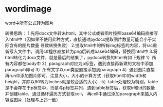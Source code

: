 # wordimage
word中所有公式转为图片

转换思路：
1.先将docx文件转未html，其中公式或者图片按照base64编码直接写入html中（因如果不使用此种方式，直接通过pydocx提取图片数量可能会小于实际含有的图片数量
导致转换失败）
2.提取html中的所有img标签的内容，将src重新写入文件中，调用c#程序直接转为png后转成base64编码，替换回html中
3.将html转化为docx文件，就是最后的结果了，pydocx转换的html有如下规律
1）所有内容都在body中
2）paragraph对应为p标签，遇到直接再新建的文档中添加paragraph即可
3）所有文字以run类型直接添加到paragraph
4）遇到图片直接再run中添加图片即可，注意大小，大小的计算方式（获取html中的width和height，并除以80转为Inches就是较合适的大小）
5）table处理较为特别，table是不会存在于p标签中，而是与p标签并列，遇到table标签后，获取tr和td的数量并创建table，通过循环遍历方式获取cell，
再cell中通过添加paragraph来插入内容或图片（处理与上述一致）

